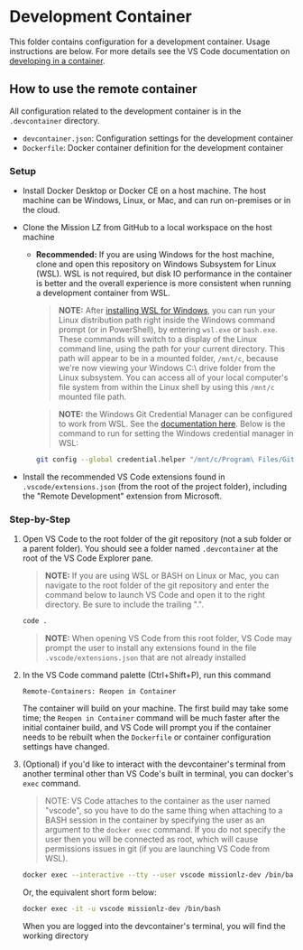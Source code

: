 # Development Container

This folder contains configuration for a development container. Usage instructions are below. For more details see the VS Code documentation on [developing in a container](https://code.visualstudio.com/docs/remote/containers).

## How to use the remote container

All configuration related to the development container is in the `.devcontainer` directory.

- `devcontainer.json`: Configuration settings for the development container
- `Dockerfile`: Docker container definition for the development container

### Setup

- Install Docker Desktop or Docker CE on a host machine. The host machine can be Windows, Linux, or Mac, and can run on-premises or in the cloud.
- Clone the Mission LZ from GitHub to a local workspace on the host machine
  - **Recommended:** If you are using Windows for the host machine, clone and open this repository on Windows Subsystem for Linux (WSL). WSL is not required, but disk IO performance in the container is better and the overall experience is more consistent when running a development container from WSL. 
    > **NOTE:** After [installing WSL for Windows](https://docs.microsoft.com/en-us/windows/wsl/install-win10), you can run your Linux distribution path right inside the Windows command prompt (or in PowerShell), by entering `wsl.exe` or `bash.exe`. These commands will switch to a display of the Linux command line, using the path for your current directory. This path will appear to be in a mounted folder, `/mnt/c`, because we're now viewing your Windows C:\ drive folder from the Linux subsystem. You can access all of your local computer's file system from within the Linux shell by using this `/mnt/c` mounted file path.

    > **NOTE:** the Windows Git Credential Manager can be configured to work from WSL. See the [documentation here](https://docs.microsoft.com/en-us/windows/wsl/tutorials/wsl-git#git-credential-manager-setup). Below is the command to run for setting the Windows credential manager in WSL:

    ```BASH
    git config --global credential.helper "/mnt/c/Program\ Files/Git/mingw64/libexec/git-core/git-credential-manager.exe"
    ```

- Install the recommended VS Code extensions found in `.vscode/extensions.json` (from the root of the project folder), including the "Remote Development" extension from Microsoft.

### Step-by-Step

1. Open VS Code to the root folder of the git repository (not a sub folder or a parent folder). You should see a folder named `.devcontainer` at the root of the VS Code Explorer pane.

    > **NOTE:** If you are using WSL or BASH on Linux or Mac, you can navigate to the root folder of the git repository and enter the command below to launch VS Code and open it to the right directory. Be sure to include the trailing ".".

    ```BASH
    code .
    ```
    > **NOTE:** When opening VS Code from this root folder, VS Code may prompt the user to install any extensions found in the file `.vscode/extensions.json` that are not already installed

1. In the VS Code command palette (Ctrl+Shift+P), run this command

    ```VSCODE
    Remote-Containers: Reopen in Container
    ```

    The container will build on your machine. The first build may take some time; the `Reopen in Container` command will be much faster after the initial container build, and VS Code will prompt you if the container needs to be rebuilt when the `Dockerfile` or container configuration settings have changed.

1. (Optional) if you'd like to interact with the devcontainer's terminal from another terminal other than VS Code's built in terminal, you can docker's `exec` command.

    > NOTE: VS Code attaches to the container as the user named "vscode", so you have to do the same thing when attaching to a BASH session in the container by specifying the user as an argument to the `docker exec` command. If you do not specify the user then you will be connected as root, which will cause permissions issues in git (if you are launching VS Code from WSL).

    ```BASH
    docker exec --interactive --tty --user vscode missionlz-dev /bin/bash
    ```

    Or, the equivalent short form below:

    ```BASH
    docker exec -it -u vscode missionlz-dev /bin/bash
    ```

    When you are logged into the devcontainer's terminal, you will find the working directory
